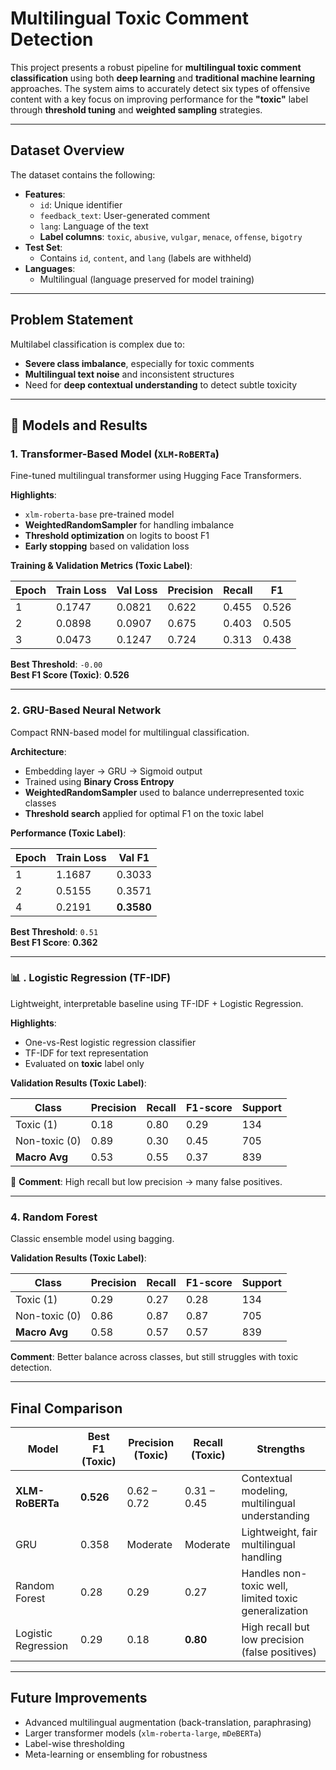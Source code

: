 # Multilingual Toxic Comment Detection

This project presents a robust pipeline for **multilingual toxic comment classification** using both **deep learning** and **traditional machine learning** approaches. The system aims to accurately detect six types of offensive content with a key focus on improving performance for the **"toxic"** label through **threshold tuning** and **weighted sampling** strategies.

---

## Dataset Overview

The dataset contains the following:

- **Features**:
  - `id`: Unique identifier
  - `feedback_text`: User-generated comment
  - `lang`: Language of the text
  - **Label columns**: `toxic`, `abusive`, `vulgar`, `menace`, `offense`, `bigotry`
- **Test Set**:
  - Contains `id`, `content`, and `lang` (labels are withheld)
- **Languages**:
  - Multilingual (language preserved for model training)

---

## Problem Statement

Multilabel classification is complex due to:

-  **Severe class imbalance**, especially for toxic comments  
-  **Multilingual text noise** and inconsistent structures  
-  Need for **deep contextual understanding** to detect subtle toxicity  

---

## 🧪 Models and Results

###  1. Transformer-Based Model (`XLM-RoBERTa`)

Fine-tuned multilingual transformer using Hugging Face Transformers.

**Highlights**:
- `xlm-roberta-base` pre-trained model  
- **WeightedRandomSampler** for handling imbalance  
- **Threshold optimization** on logits to boost F1  
- **Early stopping** based on validation loss  

**Training & Validation Metrics (Toxic Label)**:

| Epoch | Train Loss | Val Loss | Precision | Recall | F1    |
|-------|------------|----------|-----------|--------|-------|
| 1     | 0.1747     | 0.0821   | 0.622     | 0.455  | 0.526 |
| 2     | 0.0898     | 0.0907   | 0.675     | 0.403  | 0.505 |
| 3     | 0.0473     | 0.1247   | 0.724     | 0.313  | 0.438 |

 **Best Threshold**: `-0.00`  
 **Best F1 Score (Toxic)**: **0.526**

---

### 2. GRU-Based Neural Network

Compact RNN-based model for multilingual classification.

**Architecture**:
- Embedding layer → GRU → Sigmoid output
- Trained using **Binary Cross Entropy**
- **WeightedRandomSampler** used to balance underrepresented toxic classes
- **Threshold search** applied for optimal F1 on the toxic label

**Performance (Toxic Label)**:

| Epoch | Train Loss | Val F1 |
|-------|------------|--------|
| 1     | 1.1687     | 0.3033 |
| 2     | 0.5155     | 0.3571 |
| 4     | 0.2191     | **0.3580**  |

 **Best Threshold**: `0.51`  
 **Best F1 Score**: **0.362**

---

### 📊 . Logistic Regression (TF-IDF)

Lightweight, interpretable baseline using TF-IDF + Logistic Regression.

**Highlights**:
- One-vs-Rest logistic regression classifier  
- TF-IDF for text representation  
- Evaluated on **toxic** label only  

**Validation Results (Toxic Label)**:

| Class       | Precision | Recall | F1-score | Support |
|-------------|-----------|--------|----------|---------|
| Toxic (1)   | 0.18      | 0.80   | 0.29     | 134     |
| Non-toxic (0)| 0.89     | 0.30   | 0.45     | 705     |
| **Macro Avg** | 0.53    | 0.55   | 0.37     | 839     |

📝 **Comment**: High recall but low precision → many false positives.

---

###  4. Random Forest

Classic ensemble model using bagging.

**Validation Results (Toxic Label)**:

| Class       | Precision | Recall | F1-score | Support |
|-------------|-----------|--------|----------|---------|
| Toxic (1)   | 0.29      | 0.27   | 0.28     | 134     |
| Non-toxic (0)| 0.86     | 0.87   | 0.87     | 705     |
| **Macro Avg** | 0.58    | 0.57   | 0.57     | 839     |

 **Comment**: Better balance across classes, but still struggles with toxic detection.

---

##  Final Comparison

| Model            | Best F1 (Toxic) | Precision (Toxic) | Recall (Toxic) | Strengths                            |
|------------------|------------------|--------------------|------------------|----------------------------------------|
| **XLM-RoBERTa**  | **0.526**        | 0.62 – 0.72        | 0.31 – 0.45      | Contextual modeling, multilingual understanding |
| GRU              | 0.358            | Moderate            | Moderate         | Lightweight, fair multilingual handling |
| Random Forest    | 0.28             | 0.29               | 0.27             | Handles non-toxic well, limited toxic generalization |
| Logistic Regression | 0.29          | 0.18               | **0.80**         | High recall but low precision (false positives) |

---

##  Future Improvements

- Advanced multilingual augmentation (back-translation, paraphrasing)  
- Larger transformer models (`xlm-roberta-large`, `mDeBERTa`)  
- Label-wise thresholding  
- Meta-learning or ensembling for robustness  



